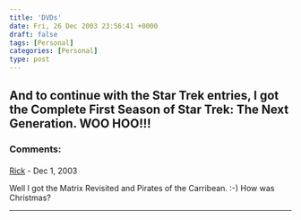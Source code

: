 ```yaml
---
title: 'DVDs'
date: Fri, 26 Dec 2003 23:56:41 +0000
draft: false
tags: [Personal]
categories: [Personal]
type: post
---
```


And to continue with the Star Trek entries, I got the Complete First Season of Star Trek: The Next Generation. WOO HOO!!!
---
### Comments:
####
[Rick]( "rickvh@speakeasy.net") - <time datetime="2003-12-29 13:28:25">Dec 1, 2003</time>

Well I got the Matrix Revisited and Pirates of the Carribean. :-) How was Christmas?
<hr />

